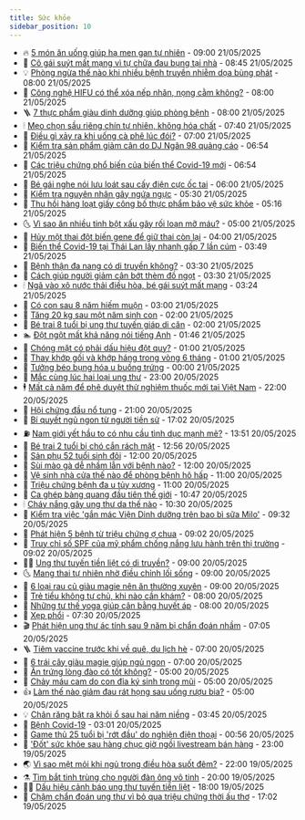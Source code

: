 ```yaml
---
title: Sức khỏe
sidebar_position: 10
---
```


<!-- vnexpress-suc-khoe:START -->
- 🔥 [5 món ăn uống giúp hạ men gan tự nhiên](https://vnexpress.net/5-mon-an-uong-giup-ha-men-gan-tu-nhien-4888767.html) - 09:00 21/05/2025
- 🥰 [Cô gái suýt mất mạng vì tự chữa đau bụng tại nhà](https://vnexpress.net/co-gai-suyt-mat-mang-vi-tu-chua-dau-bung-tai-nha-4888795.html) - 08:45 21/05/2025
- 💡 [Phòng ngừa thế nào khi nhiều bệnh truyền nhiễm dọa bùng phát](https://vnexpress.net/phong-ngua-the-nao-khi-nhieu-benh-truyen-nhiem-doa-bung-phat-4888794.html) - 08:00 21/05/2025
- 🤗 [Công nghệ HIFU có thể xóa nếp nhăn, nọng cằm không?](https://vnexpress.net/cong-nghe-hifu-co-the-xoa-nep-nhan-nong-cam-khong-4888764.html) - 08:00 21/05/2025
- 🪜 [7 thực phẩm giàu dinh dưỡng giúp phòng bệnh](https://vnexpress.net/7-thuc-pham-giau-dinh-duong-giup-phong-benh-4888589.html) - 08:00 21/05/2025
- 🕯 [Mẹo chọn sầu riêng chín tự nhiên, không hóa chất](https://vnexpress.net/meo-chon-sau-rieng-chin-tu-nhien-khong-hoa-chat-4888655.html) - 07:40 21/05/2025
- 🤭 [Điều gì xảy ra khi uống cà phê lúc đói?](https://vnexpress.net/dieu-gi-xay-ra-khi-uong-ca-phe-luc-doi-4888758.html) - 07:00 21/05/2025
- 👀 [Kiểm tra sản phẩm giảm cân do DJ Ngân 98 quảng cáo](https://vnexpress.net/kiem-tra-san-pham-giam-can-do-dj-ngan-98-quang-cao-4888737.html) - 06:54 21/05/2025
- 🌋 [Các triệu chứng phổ biến của biến thể Covid-19 mới](https://vnexpress.net/cac-trieu-chung-pho-bien-cua-bien-the-covid-19-moi-4888734.html) - 06:54 21/05/2025
- 🫶 [Bé gái nghe nói lưu loát sau cấy điện cực ốc tai](https://vnexpress.net/be-gai-nghe-noi-luu-loat-sau-cay-dien-cuc-oc-tai-4888280.html) - 06:00 21/05/2025
- 🦆 [Kiểm tra nguyên nhân gây ngứa ngực](https://vnexpress.net/kiem-tra-nguyen-nhan-gay-ngua-nguc-4888599.html) - 05:30 21/05/2025
- 🚀 [Thu hồi hàng loạt giấy công bố thực phẩm bảo vệ sức khỏe](https://vnexpress.net/thu-hoi-hang-loat-giay-cong-bo-thuc-pham-bao-ve-suc-khoe-4888693.html) - 05:16 21/05/2025
- 🌜 [Vì sao ăn nhiều tinh bột xấu gây rối loạn mỡ máu?](https://vnexpress.net/vi-sao-an-nhieu-tinh-bot-xau-gay-roi-loan-mo-mau-4888688.html) - 05:00 21/05/2025
- 🧰 [Hủy một thai đột biến gene để giữ thai còn lại](https://vnexpress.net/huy-mot-thai-dot-bien-gene-de-giu-thai-con-lai-4888521.html) - 04:00 21/05/2025
- 💫 [Biến thể Covid-19 tại Thái Lan lây nhanh gấp 7 lần cúm](https://vnexpress.net/bien-the-covid-19-tai-thai-lan-lay-nhanh-gap-7-lan-cum-4888663.html) - 03:49 21/05/2025
- 🌝 [Bệnh thận đa nang có di truyền không?](https://vnexpress.net/benh-than-da-nang-co-di-truyen-khong-4888605.html) - 03:30 21/05/2025
- 🗽 [Cách giúp người giảm cân bớt thèm đồ ngọt](https://vnexpress.net/cach-giup-nguoi-giam-can-bot-them-do-ngot-4888101.html) - 03:30 21/05/2025
- 🕯 [Ngã vào xô nước thải điều hòa, bé gái suýt mất mạng](https://vnexpress.net/nga-vao-xo-nuoc-thai-dieu-hoa-be-gai-suyt-mat-mang-4888606.html) - 03:24 21/05/2025
- 🦅 [Có con sau 8 năm hiếm muộn](https://vnexpress.net/co-con-sau-8-nam-hiem-muon-4888591.html) - 03:00 21/05/2025
- 🦆 [Tăng 20 kg sau một năm sinh con](https://vnexpress.net/tang-20-kg-sau-mot-nam-sinh-con-4888523.html) - 02:00 21/05/2025
- 🎊 [Bé trai 8 tuổi bị ung thư tuyến giáp di căn](https://vnexpress.net/be-trai-8-tuoi-bi-ung-thu-tuyen-giap-di-can-4887631.html) - 02:00 21/05/2025
- 🏊 [Đột ngột mất khả năng nói tiếng Anh](https://vnexpress.net/dot-ngot-mat-kha-nang-noi-tieng-anh-4888400.html) - 01:46 21/05/2025
- 📝 [Chóng mặt có phải dấu hiệu đột quỵ?](https://vnexpress.net/chong-mat-co-phai-dau-hieu-dot-quy-4888522.html) - 01:00 21/05/2025
- 💯 [Thay khớp gối và khớp háng trong vòng 6 tháng](https://vnexpress.net/thay-khop-goi-va-khop-hang-trong-vong-6-thang-4888414.html) - 01:00 21/05/2025
- 🌊 [Tưởng béo bụng hóa u buồng trứng](https://vnexpress.net/tuong-beo-bung-hoa-u-buong-trung-4888425.html) - 00:00 21/05/2025
- 🚀 [Mắc cùng lúc hai loại ung thư](https://vnexpress.net/mac-cung-luc-hai-loai-ung-thu-4888358.html) - 23:00 20/05/2025
- 🕴 [Mất cả năm để phê duyệt thử nghiệm thuốc mới tại Việt Nam](https://vnexpress.net/mat-ca-nam-de-phe-duyet-thu-nghiem-thuoc-moi-tai-viet-nam-4888287.html) - 22:00 20/05/2025
- 🗽 [Hội chứng đầu nổ tung](https://vnexpress.net/suc-khoe/cam-nang/hoi-chung-dau-no-tung-328) - 21:00 20/05/2025
- 🎡 [Bí quyết ngủ ngon từ người tiền sử](https://vnexpress.net/bi-quyet-ngu-ngon-tu-nguoi-tien-su-4888423.html) - 17:02 20/05/2025
- ⛽️ [Nam giới yết hầu to có nhu cầu tình dục mạnh mẽ?](https://vnexpress.net/nam-gioi-yet-hau-to-co-nhu-cau-tinh-duc-manh-me-4887344.html) - 13:51 20/05/2025
- 🦆 [Bé trai 2 tuổi bị chó cắn rách mặt](https://vnexpress.net/be-trai-2-tuoi-bi-cho-can-rach-mat-4888464.html) - 12:56 20/05/2025
- 🤩 [Sản phụ 52 tuổi sinh đôi](https://vnexpress.net/san-phu-u60-sinh-doi-4888391.html) - 12:00 20/05/2025
- 🦒 [Sùi mào gà dễ nhầm lẫn với bệnh nào?](https://vnexpress.net/sui-mao-ga-de-nham-lan-voi-benh-nao-4888408.html) - 12:00 20/05/2025
- 💫 [Vệ sinh nhà cửa thế nào để phòng bệnh hô hấp](https://vnexpress.net/ve-sinh-nha-cua-the-nao-de-phong-benh-ho-hap-4888345.html) - 11:00 20/05/2025
- 🐘 [Triệu chứng bệnh đa u tủy xương](https://vnexpress.net/trieu-chung-benh-da-u-tuy-xuong-4888270.html) - 11:00 20/05/2025
- 🚀 [Ca ghép bàng quang đầu tiên thế giới](https://vnexpress.net/ca-ghep-bang-quang-dau-tien-the-gioi-4888438.html) - 10:47 20/05/2025
- 🕯 [Cháy nắng gây ung thư da thế nào](https://vnexpress.net/chay-nang-gay-ung-thu-da-the-nao-4888211.html) - 10:30 20/05/2025
- 🦏 [Kiểm tra việc &#39;gắn mác Viện Dinh dưỡng trên bao bì sữa Milo&#39;](https://vnexpress.net/kiem-tra-viec-gan-mac-vien-dinh-duong-tren-bao-bi-sua-milo-4888327.html) - 09:32 20/05/2025
- 🦄 [Phát hiện 5 bệnh từ triệu chứng ợ chua](https://vnexpress.net/phat-hien-5-benh-tu-trieu-chung-o-chua-4887937.html) - 09:02 20/05/2025
- 🦒 [Truy chỉ số SPF của mỹ phẩm chống nắng lưu hành trên thị trường](https://vnexpress.net/truy-chi-so-spf-cua-my-pham-chong-nang-luu-hanh-tren-thi-truong-4888340.html) - 09:02 20/05/2025
- 👨‍🏫 [Ung thư tuyến tiền liệt có di truyền?](https://vnexpress.net/ung-thu-tuyen-tien-liet-co-di-truyen-4888352.html) - 09:00 20/05/2025
- 🌜 [Mang thai tự nhiên nhờ điều chỉnh lối sống](https://vnexpress.net/mang-thai-tu-nhien-nho-dieu-chinh-loi-song-4888343.html) - 09:00 20/05/2025
- 🚀 [6 loại rau củ giàu magie nên ăn thường xuyên](https://vnexpress.net/6-loai-rau-cu-giau-magie-nen-an-thuong-xuyen-4888241.html) - 09:00 20/05/2025
- 💃 [Trẻ tiểu không tự chủ, khi nào cần khám?](https://vnexpress.net/tre-tieu-khong-tu-chu-khi-nao-can-kham-4888324.html) - 08:00 20/05/2025
- 💯 [Những tư thế yoga giúp cân bằng huyết áp](https://vnexpress.net/nhung-tu-the-yoga-giup-can-bang-huyet-ap-4888184.html) - 08:00 20/05/2025
- 🤔 [Xẹp phổi](https://vnexpress.net/suc-khoe/cam-nang/xep-phoi-330) - 07:30 20/05/2025
- 🎬 [Phát hiện ung thư ác tính sau 9 năm bị chẩn đoán nhầm](https://vnexpress.net/phat-hien-ung-thu-ac-tinh-sau-9-nam-bi-chan-doan-nham-4888148.html) - 07:05 20/05/2025
- 🪜 [Tiêm vaccine trước khi về quê, du lịch hè](https://vnexpress.net/tiem-vaccine-truoc-khi-ve-que-du-lich-he-4888309.html) - 07:00 20/05/2025
- 🦣 [6 trái cây giàu magie giúp ngủ ngon](https://vnexpress.net/6-trai-cay-giau-magie-giup-ngu-ngon-4888206.html) - 07:00 20/05/2025
- 🧐 [Ăn trứng lòng đào có tốt không?](https://vnexpress.net/an-trung-long-dao-co-tot-khong-4888244.html) - 05:00 20/05/2025
- 🤡 [Chảy máu cam do con đỉa ký sinh trong mũi](https://vnexpress.net/chay-mau-cam-do-con-dia-ky-sinh-trong-mui-4888212.html) - 05:00 20/05/2025
- 👍 [Làm thế nào giảm đau rát họng sau uống rượu bia?](https://vnexpress.net/lam-the-nao-giam-dau-rat-hong-sau-uong-ruou-bia-4888156.html) - 05:00 20/05/2025
- 💡 [Chân răng bật ra khỏi ổ sau hai năm niềng](https://vnexpress.net/chan-rang-bat-ra-khoi-o-sau-hai-nam-nieng-4888027.html) - 03:45 20/05/2025
- 💯 [Bệnh Covid-19](https://vnexpress.net/suc-khoe/cam-nang/covid-19-329) - 03:01 20/05/2025
- 🧠 [Game thủ 25 tuổi bị &#39;rớt đầu&#39; do nghiện điện thoại](https://vnexpress.net/game-thu-25-tuoi-bi-rot-dau-do-nghien-dien-thoai-4887890.html) - 00:56 20/05/2025
- 🎡 [&#39;Đốt&#39; sức khỏe sau hàng chục giờ ngồi livestream bán hàng](https://vnexpress.net/dot-suc-khoe-de-livestream-kiem-tien-ty-4886151.html) - 23:00 19/05/2025
- 🌏 [Vì sao mệt mỏi khi ngủ trong điều hòa suốt đêm?](https://vnexpress.net/vi-sao-met-moi-khi-ngu-trong-dieu-hoa-suot-dem-4887340.html) - 22:00 19/05/2025
- ⚗️ [Tìm bắt tinh trùng cho người đàn ông vô tinh](https://vnexpress.net/tim-bat-tinh-trung-cho-nguoi-dan-ong-vo-tinh-4887647.html) - 20:00 19/05/2025
- 👨‍🏫 [Dấu hiệu cảnh báo ung thư tuyến tiền liệt](https://vnexpress.net/dau-hieu-canh-bao-ung-thu-tuyen-tien-liet-4887773.html) - 18:00 19/05/2025
- 🤖 [Chậm chẩn đoán ung thư vì bỏ qua triệu chứng thời ấu thơ](https://vnexpress.net/cham-chan-doan-ung-thu-vi-bo-qua-trieu-chung-thoi-au-tho-4887506.html) - 17:02 19/05/2025<!-- vnexpress-suc-khoe:END -->
